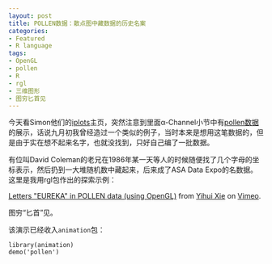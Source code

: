 ```yaml
---
layout: post
title: POLLEN数据：散点图中藏数据的历史名案
categories:
- Featured
- R language
tags:
- OpenGL
- pollen
- R
- rgl
- 三维图形
- 图穷匕首见
---
```


今天看Simon他们的[iplots](http://www.iplots.org/)主页，突然注意到里面α-Channel小节中有[pollen数据](http://stat.cmu.edu/datasets/pollen.data)的展示，话说九月初我曾经造过一个类似的例子，当时本来是想用这笔数据的，但是由于实在想不起来名字，也就没找到，只好自己编了一批数据。

有位叫David Coleman的老兄在1986年某一天等人的时候随便找了几个字母的坐标表示，然后扔到一大堆随机数中藏起来，后来成了ASA Data Expo的名数据。这里是我用rgl包作出的探索示例：



[Letters "EUREKA" in POLLEN data (using OpenGL)](http://vimeo.com/1982725?pg=embed&sec=1982725) from [Yihui Xie](http://vimeo.com/user728417?pg=embed&sec=1982725) on [Vimeo](http://vimeo.com?pg=embed&sec=1982725).


图穷“匕首”见。

该演示已经收入`animation`包：

    
    library(animation)
    demo('pollen')
